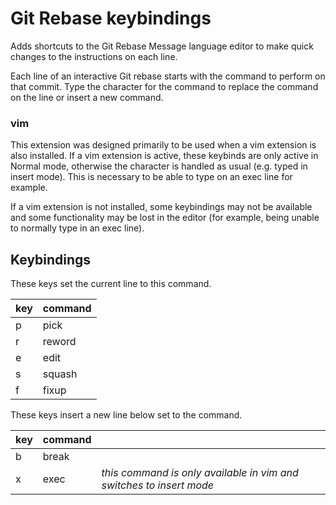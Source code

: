 # Git Rebase keybindings

Adds shortcuts to the Git Rebase Message language editor to make quick changes to the instructions on each line.

Each line of an interactive Git rebase starts with the command to perform on that commit. Type the character for the command to replace the command on the line or insert a new command.

### vim

This extension was designed primarily to be used when a vim extension is also installed. If a vim extension is active, these keybinds are only active in Normal mode, otherwise the character is handled as usual (e.g. typed in insert mode). This is necessary to be able to type on an exec line for example.

If a vim extension is not installed, some keybindings may not be available and some functionality may be lost in the editor (for example, being unable to normally type in an exec line).

## Keybindings

These keys set the current line to this command.

| key | command |
| --- | ------- |
| p   | pick    |
| r   | reword  |
| e   | edit    |
| s   | squash  |
| f   | fixup   |

These keys insert a new line below set to the command.

| key | command |                                                                     |
| --- | ------- | ------------------------------------------------------------------- |
| b   | break   |                                                                     |
| x   | exec    | *this command is only available in vim and switches to insert mode* |
